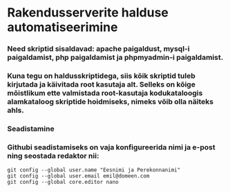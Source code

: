 # Rakendusserverite halduse automatiseerimine
### Need skriptid sisaldavad: apache paigaldust, mysql-i paigaldamist, php paigaldamist ja phpmyadmin-i paigaldamist.
### Kuna tegu on haldusskriptidega, siis kõik skriptid tuleb kirjutada ja käivitada root kasutaja alt. Selleks on kõige mõistlikum ette valmistada root-kasutaja kodukataloogis alamkataloog skriptide hoidmiseks, nimeks võib olla näiteks ahls.

### Seadistamine
### Githubi seadistamiseks on vaja konfigureerida nimi ja e-post ning seostada redaktor nii:
```
git config --global user.name "Eesnimi ja Perekonnanimi"
git config --global user.email emil@domeen.com
git config --global core.editor nano
```
